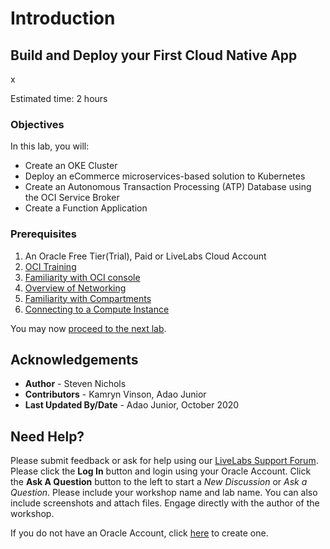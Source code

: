 # Introduction

## Build and Deploy your First Cloud Native App

x

Estimated time: 2 hours

### Objectives

In this lab, you will:

* Create an OKE Cluster
* Deploy an eCommerce microservices-based solution to Kubernetes
* Create an Autonomous Transaction Processing (ATP) Database using the OCI Service Broker
* Create a Function Application

### Prerequisites

1. An Oracle Free Tier(Trial), Paid or LiveLabs Cloud Account
2. [OCI Training](https://cloud.oracle.com/en_US/iaas/training)
3. [Familiarity with OCI console](https://docs.us-phoenix-1.oraclecloud.com/Content/GSG/Concepts/console.htm)
4. [Overview of Networking](https://docs.us-phoenix-1.oraclecloud.com/Content/Network/Concepts/overview.htm)
5. [Familiarity with Compartments](https://docs.us-phoenix-1.oraclecloud.com/Content/GSG/Concepts/concepts.htm)
6. [Connecting to a Compute Instance](https://docs.us-phoenix-1.oraclecloud.com/Content/Compute/Tasks/accessinginstance.htm)

You may now [proceed to the next lab](#next).

## Acknowledgements

* **Author** - Steven Nichols
* **Contributors** -  Kamryn Vinson, Adao Junior
* **Last Updated By/Date** - Adao Junior, October 2020

## Need Help?

Please submit feedback or ask for help using our [LiveLabs Support Forum](https://community.oracle.com/tech/developers/categories/livelabsdiscussions). Please click the **Log In** button and login using your Oracle Account. Click the **Ask A Question** button to the left to start a *New Discussion* or *Ask a Question*.  Please include your workshop name and lab name.  You can also include screenshots and attach files.  Engage directly with the author of the workshop.

If you do not have an Oracle Account, click [here](https://profile.oracle.com/myprofile/account/create-account.jspx) to create one.
